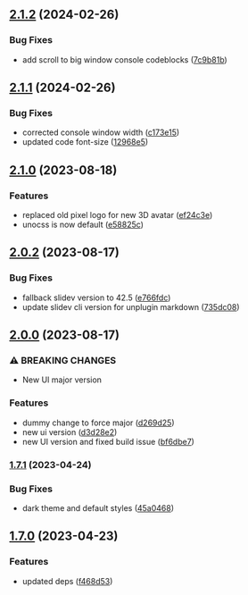 

## [2.1.2](https://github.com/alvarosaburido/slidev-theme-penguin/compare/v2.1.1...v2.1.2) (2024-02-26)


### Bug Fixes

* add scroll to big window console codeblocks ([7c9b81b](https://github.com/alvarosaburido/slidev-theme-penguin/commit/7c9b81b8c18e14e9849ec3a65d80d2ce08c3a441))

## [2.1.1](https://github.com/alvarosaburido/slidev-theme-penguin/compare/v2.1.0...v2.1.1) (2024-02-26)


### Bug Fixes

* corrected console window width ([c173e15](https://github.com/alvarosaburido/slidev-theme-penguin/commit/c173e15394c086b1ec3ca9f9fffa02806b993f56))
* updated code font-size ([12968e5](https://github.com/alvarosaburido/slidev-theme-penguin/commit/12968e51b6f72f5e3755e7d2bc4724532a61a9ef))

## [2.1.0](https://github.com/alvarosaburido/slidev-theme-penguin/compare/v2.0.2...v2.1.0) (2023-08-18)


### Features

* replaced old pixel logo for new 3D avatar ([ef24c3e](https://github.com/alvarosaburido/slidev-theme-penguin/commit/ef24c3e313acf973e246dccbb22f352d0dcab732))
* unocss is now default ([e58825c](https://github.com/alvarosaburido/slidev-theme-penguin/commit/e58825c06b1797ce7d8bb739975feb916b13966b))

## [2.0.2](https://github.com/alvarosaburido/slidev-theme-penguin/compare/v2.0.0...v2.0.2) (2023-08-17)


### Bug Fixes

* fallback slidev version to 42.5 ([e766fdc](https://github.com/alvarosaburido/slidev-theme-penguin/commit/e766fdc428bbc9bded52ff805c60a79af4ba1f5e))
* update slidev cli version for unplugin markdown ([735dc08](https://github.com/alvarosaburido/slidev-theme-penguin/commit/735dc08b9f8a368d5d9606340fd82cfef718e521))

## [2.0.0](https://github.com/alvarosaburido/slidev-theme-penguin/compare/v1.7.1...v2.0.0) (2023-08-17)


### ⚠ BREAKING CHANGES

* New UI major version

### Features

* dummy change to force major ([d269d25](https://github.com/alvarosaburido/slidev-theme-penguin/commit/d269d257ce73f10e963bbad7a4e04a46539e150b))
* new ui version ([d3d28e2](https://github.com/alvarosaburido/slidev-theme-penguin/commit/d3d28e2cc56daac1f57d05b5e5dfe0bc9add6673))
* new UI version and fixed build issue ([bf6dbe7](https://github.com/alvarosaburido/slidev-theme-penguin/commit/bf6dbe7c620ab20a82f389f5a125e043c8fa8032))

### [1.7.1](https://github.com/alvarosaburido/slidev-theme-penguin/compare/v1.7.0...v1.7.1) (2023-04-24)


### Bug Fixes

* dark theme and default styles ([45a0468](https://github.com/alvarosaburido/slidev-theme-penguin/commit/45a046895e9e561e1bf0635b1a34c6223ddc1207))

## [1.7.0](https://github.com/alvarosaburido/slidev-theme-penguin/compare/v1.6.1...v1.7.0) (2023-04-23)


### Features

* updated deps ([f468d53](https://github.com/alvarosaburido/slidev-theme-penguin/commit/f468d5365b2fd7671b53384ffdc4247fdd93da89))